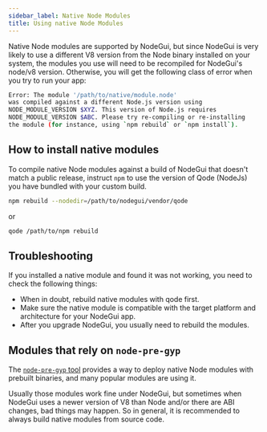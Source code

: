 ```yaml
---
sidebar_label: Native Node Modules
title: Using native Node Modules
---
```


Native Node modules are supported by NodeGui, but since NodeGui is very
likely to use a different V8 version from the Node binary installed on your
system, the modules you use will need to be recompiled for NodeGui's node/v8 version. Otherwise,
you will get the following class of error when you try to run your app:

```sh
Error: The module '/path/to/native/module.node'
was compiled against a different Node.js version using
NODE_MODULE_VERSION $XYZ. This version of Node.js requires
NODE_MODULE_VERSION $ABC. Please try re-compiling or re-installing
the module (for instance, using `npm rebuild` or `npm install`).
```

## How to install native modules

To compile native Node modules against a build of NodeGui that doesn't
match a public release, instruct `npm` to use the version of Qode (NodeJs) you have bundled
with your custom build.

```sh
npm rebuild --nodedir=/path/to/nodegui/vendor/qode
```

or

```sh
qode /path/to/npm rebuild
```

## Troubleshooting

If you installed a native module and found it was not working, you need to check
the following things:

- When in doubt, rebuild native modules with qode first.
- Make sure the native module is compatible with the target platform and
  architecture for your NodeGui app.
- After you upgrade NodeGui, you usually need to rebuild the modules.

## Modules that rely on `node-pre-gyp`

The [`node-pre-gyp` tool][node-pre-gyp] provides a way to deploy native Node
modules with prebuilt binaries, and many popular modules are using it.

Usually those modules work fine under NodeGui, but sometimes when NodeGui uses
a newer version of V8 than Node and/or there are ABI changes, bad things may
happen. So in general, it is recommended to always build native modules from
source code.

[node-pre-gyp]: https://github.com/mapbox/node-pre-gyp
